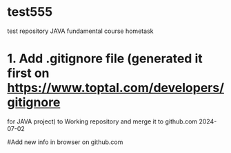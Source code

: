 # test555
test repository JAVA fundamental course hometask

# 1. Add .gitignore file (generated it first on https://www.toptal.com/developers/gitignore 
for JAVA project) to Working repository and merge it to github.com
2024-07-02

#Add new info in browser on github.com
